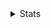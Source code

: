 <!--
**eawlot3000/eawlot3000** is a ✨ _special_ ✨ repository because its `README.md` (this file) appears on your GitHub profile.

Here are some ideas to get you started:

- 🔭 I’m currently working on ...
- 🌱 I’m currently learning ...
- 👯 I’m looking to collaborate on ...
- 🤔 I’m looking for help with ...
- 💬 Ask me about ...
- 📫 How to reach me: ...
- 😄 Pronouns: ...
- ⚡ Fun fact: ...
-->


<details>
<summary>Stats</summary>
<a href="https://github.com/eawlot3000">
  <table>
    <tr>
      <td>
        <img align="center" src="https://github-readme-stats.vercel.app/api?username=eawlot3000&show_icons=true&hide_border=true&icon_color=ffca28&title_color=ffa000" />
      </td>
      <td>
        <img align="center" src="https://github-readme-stats.vercel.app/api/top-langs/?username=eawlot3000&layout=compact&hide_border=true&title_color=ffa000" />
      </td>
    </tr>
  </table>
</a>
<!-- https://count.getloli.com/get/@JindaiKirin?theme=moebooru)](https://github.com/eawlot3000) -->
</details>
